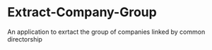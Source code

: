 # Extract-Company-Group
 An application to exrtact the group of companies linked by common directorship
